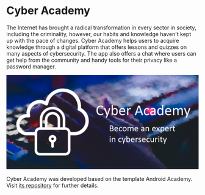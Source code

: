 # Cyber Academy

The Internet has brought a radical transformation in every sector in society,  including the criminality, however, our habits and knowledge haven't kept up with the pace of changes. Cyber Academy helps users to acquire knowledge through a digital platform that offers lessons and quizzes on many aspects of cybersecurity. The app also offers a chat where users can get help from the community and handy tools for their privacy like a password manager.

<p align="center">
  <img width="700"  src="images/wallpaper.png">
</p>

Cyber Academy was developed based on the template Android Academy. Visit [its repository](https://github.com/gcorso/android_academy) for further details.
